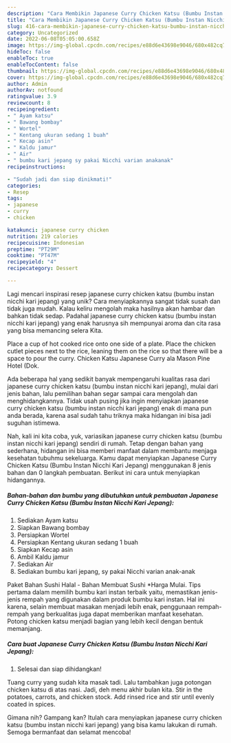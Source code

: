 ```yaml
---
description: "Cara Membikin Japanese Curry Chicken Katsu (Bumbu Instan Nicchi Kari Jepang) yang Lezat Sekali"
title: "Cara Membikin Japanese Curry Chicken Katsu (Bumbu Instan Nicchi Kari Jepang) yang Lezat Sekali"
slug: 416-cara-membikin-japanese-curry-chicken-katsu-bumbu-instan-nicchi-kari-jepang-yang-lezat-sekali
category: Uncategorized
date: 2022-06-08T05:05:00.658Z
image: https://img-global.cpcdn.com/recipes/e88d6e43698e9046/680x482cq70/japanese-curry-chicken-katsu-bumbu-instan-nicchi-kari-jepang-foto-resep-utama.jpg
hideToc: false
enableToc: true
enableTocContent: false
thumbnail: https://img-global.cpcdn.com/recipes/e88d6e43698e9046/680x482cq70/japanese-curry-chicken-katsu-bumbu-instan-nicchi-kari-jepang-foto-resep-utama.jpg
cover: https://img-global.cpcdn.com/recipes/e88d6e43698e9046/680x482cq70/japanese-curry-chicken-katsu-bumbu-instan-nicchi-kari-jepang-foto-resep-utama.jpg
author: Admin
authorAv: notfound
ratingvalue: 3.9
reviewcount: 8
recipeingredient:
- " Ayam katsu"
- " Bawang bombay"
- " Wortel"
- " Kentang ukuran sedang 1 buah"
- " Kecap asin"
- " Kaldu jamur"
- " Air"
- " bumbu kari jepang sy pakai Nicchi varian anakanak"
recipeinstructions:

- "Sudah jadi dan siap dinikmati!"
categories:
- Resep
tags:
- japanese
- curry
- chicken

katakunci: japanese curry chicken 
nutrition: 219 calories
recipecuisine: Indonesian
preptime: "PT29M"
cooktime: "PT47M"
recipeyield: "4"
recipecategory: Dessert

---
```





Lagi mencari inspirasi resep japanese curry chicken katsu (bumbu instan nicchi kari jepang) yang unik? Cara menyiapkannya sangat tidak susah dan tidak juga mudah. Kalau keliru mengolah maka hasilnya akan hambar dan bahkan tidak sedap. Padahal japanese curry chicken katsu (bumbu instan nicchi kari jepang) yang enak harusnya sih mempunyai aroma dan cita rasa yang bisa memancing selera Kita.





Place a cup of hot cooked rice onto one side of a plate. Place the chicken cutlet pieces next to the rice, leaning them on the rice so that there will be a space to pour the curry. Chicken Katsu Japanese Curry ala Mason Pine Hotel (Dok.

Ada beberapa hal yang sedikit banyak mempengaruhi kualitas rasa dari japanese curry chicken katsu (bumbu instan nicchi kari jepang), mulai dari jenis bahan, lalu pemilihan bahan segar sampai cara mengolah dan menghidangkannya. Tidak usah pusing jika ingin menyiapkan japanese curry chicken katsu (bumbu instan nicchi kari jepang) enak di mana pun anda berada, karena asal sudah tahu triknya maka hidangan ini bisa jadi suguhan istimewa.






Nah, kali ini kita coba, yuk, variasikan japanese curry chicken katsu (bumbu instan nicchi kari jepang) sendiri di rumah. Tetap dengan bahan yang sederhana, hidangan ini bisa memberi manfaat dalam membantu menjaga kesehatan tubuhmu sekeluarga. Kamu dapat menyiapkan Japanese Curry Chicken Katsu (Bumbu Instan Nicchi Kari Jepang) menggunakan 8 jenis bahan dan 0 langkah pembuatan. Berikut ini cara untuk menyiapkan hidangannya.

<!--inarticleads1-->

##### Bahan-bahan dan bumbu yang dibutuhkan untuk pembuatan Japanese Curry Chicken Katsu (Bumbu Instan Nicchi Kari Jepang):

1. Sediakan  Ayam katsu
1. Siapkan  Bawang bombay
1. Persiapkan  Wortel
1. Persiapkan  Kentang ukuran sedang 1 buah
1. Siapkan  Kecap asin
1. Ambil  Kaldu jamur
1. Sediakan  Air
1. Sediakan  bumbu kari jepang, sy pakai Nicchi varian anak-anak


Paket Bahan Sushi Halal - Bahan Membuat Sushi *Harga Mulai. Tips pertama dalam memilih bumbu kari instan terbaik yaitu, memastikan jenis-jenis rempah yang digunakan dalam produk bumbu kari instan. Hal ini karena, selain membuat masakan menjadi lebih enak, penggunaan rempah-rempah yang berkualitas juga dapat memberikan manfaat kesehatan. Potong chicken katsu menjadi bagian yang lebih kecil dengan bentuk memanjang. 

<!--inarticleads2-->

##### Cara buat Japanese Curry Chicken Katsu (Bumbu Instan Nicchi Kari Jepang):


1. Selesai dan siap dihidangkan!

Tuang curry yang sudah kita masak tadi. Lalu tambahkan juga potongan chicken katsu di atas nasi. Jadi, deh menu akhir bulan kita. Stir in the potatoes, carrots, and chicken stock. Add rinsed rice and stir until evenly coated in spices. 

Gimana nih? Gampang kan? Itulah cara menyiapkan japanese curry chicken katsu (bumbu instan nicchi kari jepang) yang bisa kamu lakukan di rumah. Semoga bermanfaat dan selamat mencoba!
